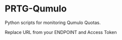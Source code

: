 # PRTG-Qumulo
Python scripts for monitoring Qumulo Quotas.

Replace URL from your ENDPOINT and Access Token
